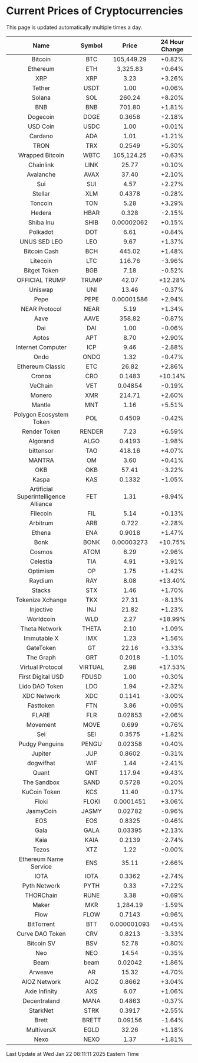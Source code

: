 # Current Prices of Cryptocurrencies
This page is updated automatically multiple times a day.

| Name | Symbol | Price | 24 Hour Change |
| :---: |:---:| :---: | :---: |
| Bitcoin | BTC | 105,449.29 | +0.82% |
| Ethereum | ETH | 3,325.83 | +0.64% |
| XRP | XRP | 3.23 | +3.26% |
| Tether | USDT | 1.00 | +0.06% |
| Solana | SOL | 260.24 | +8.20% |
| BNB | BNB | 701.80 | +1.81% |
| Dogecoin | DOGE | 0.3658 | -2.18% |
| USD Coin | USDC | 1.00 | +0.01% |
| Cardano | ADA | 1.01 | +1.21% |
| TRON | TRX | 0.2549 | +5.30% |
| Wrapped Bitcoin | WBTC | 105,124.25 | +0.63% |
| Chainlink | LINK | 25.77 | +0.10% |
| Avalanche | AVAX | 37.40 | +2.10% |
| Sui | SUI | 4.57 | +2.27% |
| Stellar | XLM | 0.4378 | -0.28% |
| Toncoin | TON | 5.28 | +3.29% |
| Hedera | HBAR | 0.328 | -2.15% |
| Shiba Inu | SHIB | 0.00002062 | +0.15% |
| Polkadot | DOT | 6.61 | +0.84% |
| UNUS SED LEO | LEO | 9.67 | +1.37% |
| Bitcoin Cash | BCH | 445.02 | +1.48% |
| Litecoin | LTC | 116.76 | -3.96% |
| Bitget Token | BGB | 7.18 | -0.52% |
| OFFICIAL TRUMP | TRUMP | 42.07 | +12.28% |
| Uniswap | UNI | 13.46 | -0.37% |
| Pepe | PEPE | 0.00001586 | +2.94% |
| NEAR Protocol | NEAR | 5.19 | +1.34% |
| Aave | AAVE | 358.82 | -0.87% |
| Dai | DAI | 1.00 | -0.06% |
| Aptos | APT | 8.70 | +2.90% |
| Internet Computer | ICP | 9.46 | -2.88% |
| Ondo | ONDO | 1.32 | -0.47% |
| Ethereum Classic | ETC | 26.82 | +2.86% |
| Cronos | CRO | 0.1483 | +10.14% |
| VeChain | VET | 0.04854 | -0.19% |
| Monero | XMR | 214.71 | +2.60% |
| Mantle | MNT | 1.16 | +5.51% |
| Polygon Ecosystem Token | POL | 0.4509 | -0.42% |
| Render Token | RENDER | 7.23 | +6.59% |
| Algorand | ALGO | 0.4193 | -1.98% |
| bittensor | TAO | 418.16 | +4.07% |
| MANTRA | OM | 3.60 | +0.41% |
| OKB | OKB | 57.41 | -3.22% |
| Kaspa | KAS | 0.1332 | -1.05% |
| Artificial Superintelligence Alliance | FET | 1.31 | +8.94% |
| Filecoin | FIL | 5.14 | +0.13% |
| Arbitrum | ARB | 0.722 | +2.28% |
| Ethena | ENA | 0.9018 | +1.47% |
| Bonk | BONK | 0.00003273 | +10.75% |
| Cosmos | ATOM | 6.29 | +2.96% |
| Celestia | TIA | 4.91 | +3.91% |
| Optimism | OP | 1.75 | +1.42% |
| Raydium | RAY | 8.08 | +13.40% |
| Stacks | STX | 1.46 | +1.70% |
| Tokenize Xchange | TKX | 27.31 | -8.13% |
| Injective | INJ | 21.82 | +1.23% |
| Worldcoin | WLD | 2.27 | +18.99% |
| Theta Network | THETA | 2.10 | +1.09% |
| Immutable X | IMX | 1.23 | +1.56% |
| GateToken | GT | 22.16 | +3.33% |
| The Graph | GRT | 0.2018 | -1.10% |
| Virtual Protocol | VIRTUAL | 2.98 | +17.53% |
| First Digital USD | FDUSD | 1.00 | +0.30% |
| Lido DAO Token | LDO | 1.94 | +2.32% |
| XDC Network | XDC | 0.1141 | -3.00% |
| Fasttoken | FTN | 3.86 | +0.09% |
| FLARE | FLR | 0.02853 | +2.06% |
| Movement | MOVE | 0.699 | +0.76% |
| Sei | SEI | 0.3575 | +1.82% |
| Pudgy Penguins | PENGU | 0.02358 | +0.40% |
| Jupiter | JUP | 0.8602 | -0.31% |
| dogwifhat | WIF | 1.44 | +2.41% |
| Quant | QNT | 117.94 | +9.43% |
| The Sandbox | SAND | 0.5728 | +0.20% |
| KuCoin Token | KCS | 11.40 | -0.17% |
| Floki | FLOKI | 0.0001451 | +3.06% |
| JasmyCoin | JASMY | 0.02782 | -0.96% |
| EOS | EOS | 0.8325 | -0.46% |
| Gala | GALA | 0.03395 | +2.13% |
| Kaia | KAIA | 0.2139 | -2.74% |
| Tezos | XTZ | 1.22 | -0.00% |
| Ethereum Name Service | ENS | 35.11 | +2.66% |
| IOTA | IOTA | 0.3362 | +2.74% |
| Pyth Network | PYTH | 0.33 | +7.22% |
| THORChain | RUNE | 3.38 | +0.69% |
| Maker | MKR | 1,284.19 | -1.59% |
| Flow | FLOW | 0.7143 | +0.96% |
| BitTorrent | BTT | 0.000001093 | +0.45% |
| Curve DAO Token | CRV | 0.8213 | -3.33% |
| Bitcoin SV | BSV | 52.78 | +0.80% |
| Neo | NEO | 14.54 | -0.35% |
| Beam | beam | 0.02042 | +1.86% |
| Arweave | AR | 15.32 | +4.70% |
| AIOZ Network | AIOZ | 0.8662 | +3.04% |
| Axie Infinity | AXS | 6.07 | +1.06% |
| Decentraland | MANA | 0.4863 | -0.37% |
| StarkNet | STRK | 0.3917 | +2.55% |
| Brett | BRETT | 0.09156 | -1.64% |
| MultiversX | EGLD | 32.26 | +1.18% |
| Nexo | NEXO | 1.37 | +1.81% |

Last Update at Wed Jan 22 08:11:11 2025 Eastern Time